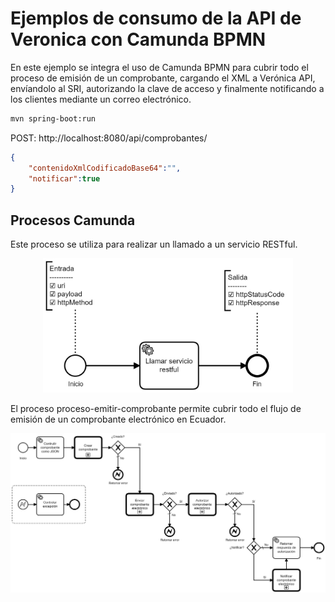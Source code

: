 # Ejemplos de consumo de la API de Veronica con Camunda BPMN
En este ejemplo se integra el uso de Camunda BPMN para cubrir todo el proceso de emisión de un comprobante, cargando el XML a Verónica API, envíandolo al SRI, autorizando la clave de acceso y finalmente notificando a los clientes mediante un correo electrónico.
```bash
mvn spring-boot:run
```

POST: http://localhost:8080/api/comprobantes/
```json
{
    "contenidoXmlCodificadoBase64":"",
    "notificar":true
}
```

## Procesos Camunda
Este proceso se utiliza para realizar un llamado a un servicio RESTful.
<p align="center">
<img src="https://raw.githubusercontent.com/rp-consulting/veronica-api-client/main/java/camunda/static/proceso-llamar-restful.jpeg" width="400">
</p>

El proceso proceso-emitir-comprobante permite cubrir todo el flujo de emisión de un comprobante electrónico en Ecuador.
<p align="center">
<img src="https://raw.githubusercontent.com/rp-consulting/veronica-api-client/main/java/camunda/static/proceso-emitir-comprobante.jpeg" width="800">
</p>
